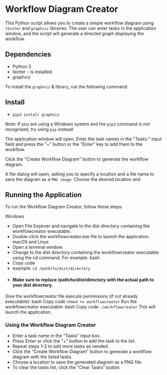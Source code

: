# Workflow Diagram Creator

This Python script allows you to create a simple workflow diagram using `tkinter` and `graphviz` libraries. The user can enter tasks in the application window, and the script will generate a directed graph displaying the workflow.

## Dependencies

- Python 3
- tkinter - Is installed
- graphviz

To install the `graphviz` & library, run the following command:

## Install
- `pip3 install graphviz`

Note: If you are using a Windows system and the `pip3` command is not recognized, try using `pip` instead:

The application window will open. Enter the task names in the "Tasks:" input field and press the "+" button or the "Enter" key to add them to the workflow.

Click the "Create Workflow Diagram" button to generate the workflow diagram.

A file dialog will open, asking you to specify a location and a file name to save the diagram as a `PNG image`. Choose the desired location and

## Running the Application
To run the Workflow Diagram Creator, follow these steps:

Windows
- Open File Explorer and navigate to the dist directory containing the workflowcreator executable.
- Double-click the workflowcreator.exe file to launch the application.
macOS and Linux
- Open a terminal window.
- Change to the dist directory containing the workflowcreator executable using the cd command. For example:
bash
- Copy code
- example: `cd /path/to/dist/directory`
- #### Make sure to replace /path/to/dist/directory with the actual path to your dist directory.

Give the workflowcreator file execute permissions (if not already executable):
bash
Copy code
`chmod +x workflowcreator`
Run the workflowcreator executable:
bash
Copy code
`./workflowcreator`
This will launch the application.

### Using the Workflow Diagram Creator
- Enter a task name in the "Tasks" input box.
- Press Enter or click the "+" button to add the task to the list.
- Repeat steps 1-2 to add more tasks as needed.
- Click the "Create Workflow Diagram" button to generate a workflow diagram with the listed tasks.
- Choose a location to save the generated diagram as a PNG file.
- To clear the tasks list, click the "Clear Tasks" button.
